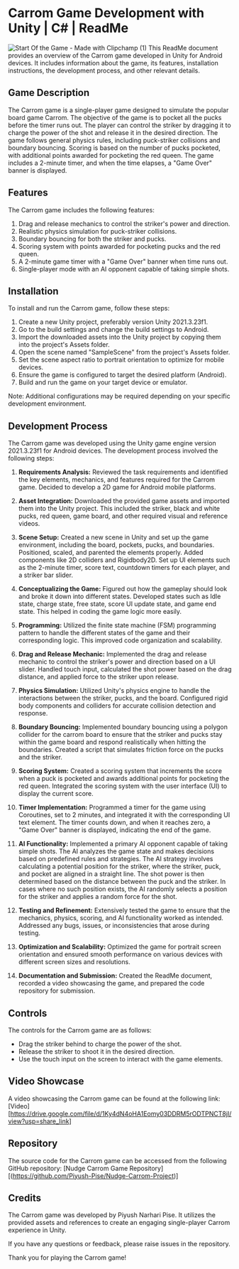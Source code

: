 # Carrom Game Development with Unity | C# | ReadMe
![Start Of the Game - Made with Clipchamp (1)](https://github.com/Piyush-Pise/Nudge-Carrom-Project/assets/75115056/db4a9467-1acf-4db5-ac96-805812b8f720)
This ReadMe document provides an overview of the Carrom game developed in Unity for Android devices. It includes information about the game, its features, installation instructions, the development process, and other relevant details.

## Game Description

The Carrom game is a single-player game designed to simulate the popular board game Carrom. The objective of the game is to pocket all the pucks before the timer runs out. The player can control the striker by dragging it to charge the power of the shot and release it in the desired direction. The game follows general physics rules, including puck-striker collisions and boundary bouncing. Scoring is based on the number of pucks pocketed, with additional points awarded for pocketing the red queen. The game includes a 2-minute timer, and when the time elapses, a "Game Over" banner is displayed.

## Features

The Carrom game includes the following features:

1. Drag and release mechanics to control the striker's power and direction.
2. Realistic physics simulation for puck-striker collisions.
3. Boundary bouncing for both the striker and pucks.
4. Scoring system with points awarded for pocketing pucks and the red queen.
5. A 2-minute game timer with a "Game Over" banner when time runs out.
6. Single-player mode with an AI opponent capable of taking simple shots.

## Installation

To install and run the Carrom game, follow these steps:

1. Create a new Unity project, preferably version Unity 2021.3.23f1.
2. Go to the build settings and change the build settings to Android.
4. Import the downloaded assets into the Unity project by copying them into the project's Assets folder.
5. Open the scene named "SampleScene" from the project's Assets folder.
6. Set the scene aspect ratio to portrait orientation to optimize for mobile devices.
7. Ensure the game is configured to target the desired platform (Android).
8. Build and run the game on your target device or emulator.

Note: Additional configurations may be required depending on your specific development environment.

## Development Process

The Carrom game was developed using the Unity game engine version 2021.3.23f1 for Android devices. The development process involved the following steps:

1. **Requirements Analysis:** Reviewed the task requirements and identified the key elements, mechanics, and features required for the Carrom game. Decided to develop a 2D game for Android mobile platforms.

2. **Asset Integration:** Downloaded the provided game assets and imported them into the Unity project. This included the striker, black and white pucks, red queen, game board, and other required visual and reference videos.

3. **Scene Setup:** Created a new scene in Unity and set up the game environment, including the board, pockets, pucks, and boundaries. Positioned, scaled, and parented the elements properly. Added components like 2D colliders and Rigidbody2D. Set up UI elements such as the 2-minute timer, score text, countdown timers for each player, and a striker bar slider.

4. **Conceptualizing the Game:** Figured out how the gameplay should look and broke it down into different states. Developed states such as Idle state, charge state, free state, score UI update state, and game end state. This helped in coding the game logic more easily.

5. **Programming:** Utilized the finite state machine (FSM) programming pattern to handle the different states of the game and their corresponding logic. This improved code organization and scalability.

6. **Drag and Release Mechanic:** Implemented the drag and release mechanic to control the striker's power and direction based on a UI slider. Handled touch input, calculated the shot power based on the drag distance, and applied force to the striker upon release.

7. **Physics Simulation:** Utilized Unity's physics engine to handle the interactions between the striker, pucks, and the board. Configured rigid body components and colliders for accurate collision detection and response.

8. **Boundary Bouncing:** Implemented boundary bouncing using a polygon collider for the carrom board to ensure that the striker and pucks stay within the game board and respond realistically when hitting the boundaries. Created a script that simulates friction force on the pucks and the striker.

9. **Scoring System:** Created a scoring system that increments the score when a puck is pocketed and awards additional points for pocketing the red queen. Integrated the scoring system with the user interface (UI) to display the current score.

10. **Timer Implementation:** Programmed a timer for the game using Coroutines, set to 2 minutes, and integrated it with the corresponding UI text element. The timer counts down, and when it reaches zero, a "Game Over" banner is displayed, indicating the end of the game.

11. **AI Functionality:** Implemented a primary AI opponent capable of taking simple shots. The AI analyzes the game state and makes decisions based on predefined rules and strategies. The AI strategy involves calculating a potential position for the striker, where the striker, puck, and pocket are aligned in a straight line. The shot power is then determined based on the distance between the puck and the striker. In cases where no such position exists, the AI randomly selects a position for the striker and applies a random force for the shot.

12. **Testing and Refinement:** Extensively tested the game to ensure that the mechanics, physics, scoring, and AI functionality worked as intended. Addressed any bugs, issues, or inconsistencies that arose during testing.

13. **Optimization and Scalability:** Optimized the game for portrait screen orientation and ensured smooth performance on various devices with different screen sizes and resolutions.

14. **Documentation and Submission:** Created the ReadMe document, recorded a video showcasing the game, and prepared the code repository for submission.

## Controls

The controls for the Carrom game are as follows:

- Drag the striker behind to charge the power of the shot.
- Release the striker to shoot it in the desired direction.
- Use the touch input on the screen to interact with the game elements.

## Video Showcase

A video showcasing the Carrom game can be found at the following link: [Video][https://drive.google.com/file/d/1Ky4dN4oHA1Eomy03DDRM5rODTPNCT8jI/view?usp=share_link]

## Repository

The source code for the Carrom game can be accessed from the following GitHub repository: [Nudge Carrom Game Repository][(https://github.com/Piyush-Pise/Nudge-Carrom-Project)]

## Credits

The Carrom game was developed by Piyush Narhari Pise. It utilizes the provided assets and references to create an engaging single-player Carrom experience in Unity.

If you have any questions or feedback, please raise issues in the repository.

Thank you for playing the Carrom game!


